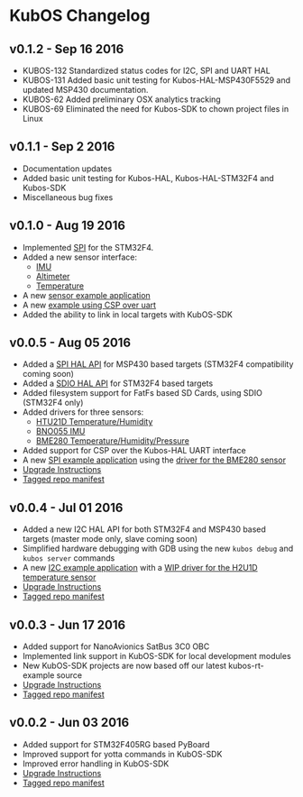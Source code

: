 # KubOS Changelog

## v0.1.2 - Sep 16 2016
* KUBOS-132 Standardized status codes for I2C, SPI and UART HAL
* KUBOS-131 Added basic unit testing for Kubos-HAL-MSP430F5529 and updated MSP430 documentation.
* KUBOS-62 Added preliminary OSX analytics tracking
* KUBOS-69 Eliminated the need for Kubos-SDK to chown project files in Linux

## v0.1.1 - Sep 2 2016
* Documentation updates
* Added basic unit testing for Kubos-HAL, Kubos-HAL-STM32F4 and Kubos-SDK
* Miscellaneous bug fixes

## v0.1.0 - Aug 19 2016
* Implemented [SPI](./kubos-hal/group__SPI.html) for the STM32F4.
* Added a new sensor interface:
  * [IMU](./kubos-core/group__IMU.html)
  * [Altimeter](./kubos-core/group__ALTIMETER.html)
  * [Temperature](./kubos-core/group__TEMPERATURE.html)
* A new [sensor example application](https://github.com/kubostech/kubos-sensor-example)
* A new [example using CSP over uart](https://github.com/kubostech/kubos-csp-example)
* Added the ability to link in local targets with KubOS-SDK

## v0.0.5 - Aug 05 2016
* Added a [SPI HAL API](./kubos-hal/group__SPI.html)
  for MSP430 based targets (STM32F4 compatibility coming soon)
* Added a [SDIO HAL API](./kubos-hal/group__SDIO.html)
  for STM32F4 based targets
* Added filesystem support for FatFs based SD Cards, using SDIO (STM32F4 only)
* Added drivers for three sensors:
  * [HTU21D Temperature/Humidity](./kubos-core/group__HTU21D.html)
  * [BNO055 IMU](./kubos-core/group__BNO055.html)
  * [BME280 Temperature/Humidity/Pressure](./kubos-core/group__BME280.html)
* Added support for CSP over the Kubos-HAL UART interface
* A new [SPI example application](https://github.com/openkosmosorg/kubos-i2c-example)
  using the [driver for the BME280 sensor](./kubos-core/group__BME280.html)
* [Upgrade Instructions](docs/sdk-upgrading.md)
* [Tagged repo manifest](https://github.com/openkosmosorg/kubos-manifest/blob/v0.0.5/docker-manifest.xml)

## v0.0.4 - Jul 01 2016
* Added a new I2C HAL API for both STM32F4 and MSP430 based targets (master mode only, slave coming soon)
* Simplified hardware debugging with GDB using the new `kubos debug` and `kubos server` commands
* A new [I2C example application](https://github.com/openkosmosorg/kubos-i2c-example)
  with a [WIP driver for the H2U1D temperature sensor](https://github.com/rplauche/kubos-core/blob/1ca0d601e33ea0e0c85caa9d53b7f84a78d9c24a/source/modules/sensors/htu21d.c)
* [Upgrade Instructions](docs/sdk-upgrading.md)
* [Tagged repo manifest](https://github.com/openkosmosorg/kubos-manifest/blob/v0.0.4/docker-manifest.xml)

## v0.0.3 - Jun 17 2016
 * Added support for NanoAvionics SatBus 3C0 OBC
 * Implemented link support in KubOS-SDK for local development modules
 * New KubOS-SDK projects are now based off our latest kubos-rt-example source
 * [Upgrade Instructions](docs/sdk-upgrading.md)
 * [Tagged repo manifest](https://github.com/openkosmosorg/kubos-manifest/blob/v0.0.3/docker-manifest.xml)

## v0.0.2 - Jun 03 2016
 * Added support for STM32F405RG based PyBoard
 * Improved support for yotta commands in KubOS-SDK
 * Improved error handling in KubOS-SDK
 * [Upgrade Instructions](docs/sdk-upgrading.md)
 * [Tagged repo manifest](https://github.com/openkosmosorg/kubos-manifest/blob/v0.0.2/docker-manifest.xml)

